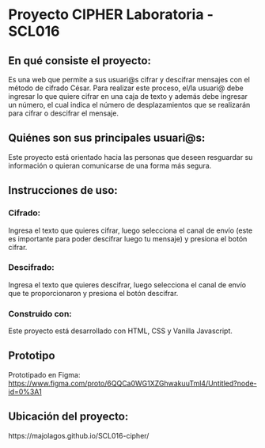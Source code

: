 <h1>Proyecto CIPHER Laboratoria - SCL016</h1>

<h2>En qué consiste el proyecto:</h2>
<p>Es una web que permite a sus usuari@s cifrar y descifrar mensajes con el método de cifrado César. Para realizar este proceso, el/la usuari@ debe ingresar lo que quiere cifrar en una caja de texto y además debe ingresar un número, el cual indica el número de desplazamientos que se realizarán para cifrar o descifrar el mensaje. </p>

<h2>Quiénes son sus principales usuari@s:</h2>
<p>Este proyecto está orientado hacia las personas que deseen resguardar su información o quieran comunicarse de una forma más segura. </p>

<h2>Instrucciones de uso:</h2>
<h3>Cifrado:</h3><p>Ingresa el texto que quieres cifrar, luego selecciona el canal de envío (este es importante para poder descifrar luego tu mensaje) y presiona el botón cifrar.</p>
<h3>Descifrado:</h3> <p>Ingresa el texto que quieres descifrar, luego selecciona el canal de envío que te proporcionaron y presiona el botón descifrar.</p>

<h3>Construido con:</h3>
<p>Este proyecto está desarrollado con HTML, CSS y Vanilla Javascript.</p>

<H2> Prototipo </h2>

Prototipado en Figma:
https://www.figma.com/proto/6QQCa0WG1XZGhwakuuTml4/Untitled?node-id=0%3A1

<h2>Ubicación del proyecto:</h2>
https://majolagos.github.io/SCL016-cipher/
